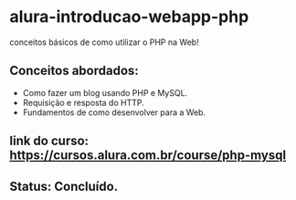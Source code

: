 # alura-introducao-webapp-php
conceitos básicos de como utilizar o PHP na Web!


## Conceitos abordados:
* Como fazer um blog usando PHP e MySQL.
* Requisição e resposta do HTTP.
* Fundamentos de como desenvolver para a Web.


## link do curso: https://cursos.alura.com.br/course/php-mysql

## Status: Concluído.
